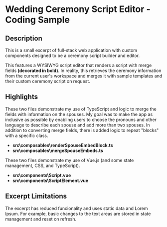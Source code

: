 # Wedding Ceremony Script Editor - Coding Sample

## Description
This is a small excerpt of full-stack web application with custom components designed to be a ceremony script builder and editor.

This features a WYSIWYG script editor that renders a script with merge fields **(decorated in bold)**. In reality, this retrieves the ceremony information from the current user's workspace and merges it with sample templates and their custom ceremony script on request.

## Highlights
These two files demonstrate my use of TypeScript and logic to merge the fields with information on the spouses. My goal was to make the app as inclusive as possible by enabling users to choose the pronouns and other language to describe each spouse and add more than two spouses. In addition to converting merge fields, there is added logic to repeat "blocks" with a specific class.
- **src\composables\renderSpouseEmbedBlock.ts**
- **src\composables\mergeSpouseEmbeds.ts**

These two files demonstrate my use of Vue.js (and some state management, CSS, and TypeScript).
- **src\components\Script.vue**
- **src\components\ScriptElement.vue**

## Excerpt Limitations
The excerpt has reduced funcionality and uses static data and Lorem Ipsum. For example, basic changes to the text areas are stored in state management and reset on refresh.
